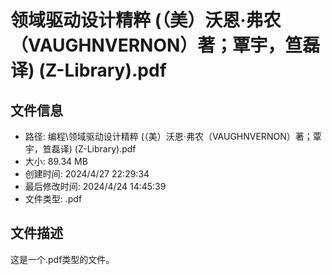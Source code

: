 ﻿# 领域驱动设计精粹 (（美）沃恩·弗农（VAUGHNVERNON）著；覃宇，笪磊译) (Z-Library).pdf

## 文件信息
- 路径: 编程\领域驱动设计精粹 (（美）沃恩·弗农（VAUGHNVERNON）著；覃宇，笪磊译) (Z-Library).pdf
- 大小: 89.34 MB
- 创建时间: 2024/4/27 22:29:34
- 最后修改时间: 2024/4/24 14:45:39
- 文件类型: .pdf

## 文件描述
这是一个.pdf类型的文件。

